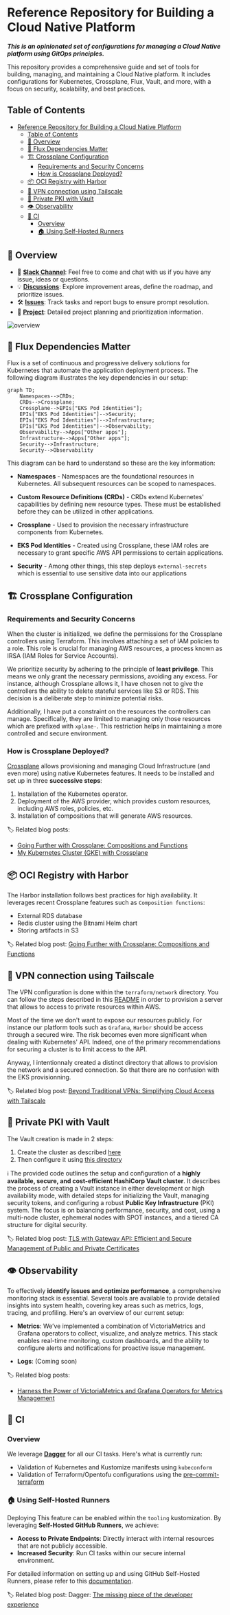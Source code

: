 # Reference Repository for Building a Cloud Native Platform

**_This is an opinionated set of configurations for managing a Cloud Native platform using GitOps principles._**

This repository provides a comprehensive guide and set of tools for building, managing, and maintaining a Cloud Native platform. It includes configurations for Kubernetes, Crossplane, Flux, Vault, and more, with a focus on security, scalability, and best practices.

## Table of Contents
- [Reference Repository for Building a Cloud Native Platform](#reference-repository-for-building-a-cloud-native-platform)
  - [Table of Contents](#table-of-contents)
  - [🌟 Overview](#-overview)
  - [🔄 Flux Dependencies Matter](#-flux-dependencies-matter)
  - [🏗️ Crossplane Configuration](#️-crossplane-configuration)
    - [Requirements and Security Concerns](#requirements-and-security-concerns)
    - [How is Crossplane Deployed?](#how-is-crossplane-deployed)
  - [📦 OCI Registry with Harbor](#-oci-registry-with-harbor)
  - [🔗 VPN connection using Tailscale](#-vpn-connection-using-tailscale)
  - [🔑 Private PKI with Vault](#-private-pki-with-vault)
  - [👁️ Observability](#️-observability)
  - [🧪 CI](#-ci)
    - [Overview](#overview)
    - [🏠 Using Self-Hosted Runners](#-using-self-hosted-runners)

## 🌟 Overview

- 💬 [**Slack Channel**](https://ogenki.slack.com/): Feel free to come and chat with us if you have any issue, ideas or questions.
- 💡 [**Discussions**](https://github.com/Smana/cloud-native-ref/discussions): Explore improvement areas, define the roadmap, and prioritize issues.
- 🛠️ [**Issues**](https://github.com/Smana/cloud-native-ref/issues): Track tasks and report bugs to ensure prompt resolution.
- 📅 [**Project**](https://github.com/users/Smana/projects/1): Detailed project planning and prioritization information.


![overview](.assets/cloud-native-ref.png)


## 🔄 Flux Dependencies Matter
Flux is a set of continuous and progressive delivery solutions for Kubernetes that automate the application deployment process. The following diagram illustrates the key dependencies in our setup:

```mermaid
graph TD;
    Namespaces-->CRDs;
    CRDs-->Crossplane;
    Crossplane-->EPIs["EKS Pod Identities"];
    EPIs["EKS Pod Identities"]-->Security;
    EPIs["EKS Pod Identities"]-->Infrastructure;
    EPIs["EKS Pod Identities"]-->Observability;
    Observability-->Apps["Other apps"];
    Infrastructure-->Apps["Other apps"];
    Security-->Infrastructure;
    Security-->Observability
```

This diagram can be hard to understand so these are the key information:

- **Namespaces** - Namespaces are the foundational resources in Kubernetes. All subsequent resources can be scoped to namespaces.

- **Custom Resource Definitions (CRDs)** - CRDs extend Kubernetes' capabilities by defining new resource types. These must be established before they can be utilized in other applications.

- **Crossplane** - Used to provision the necessary infrastructure components from Kubernetes.

- **EKS Pod Identities** - Created using Crossplane, these IAM roles are necessary to grant specific AWS API permissions to certain applications.

- **Security** - Among other things, this step deploys `external-secrets` which is essential to use sensitive data into our applications


## 🏗️ Crossplane Configuration

### Requirements and Security Concerns

When the cluster is initialized, we define the permissions for the Crossplane controllers using Terraform. This involves attaching a set of IAM policies to a role. This role is crucial for managing AWS resources, a process known as IRSA (IAM Roles for Service Accounts).

We prioritize security by adhering to the principle of **least privilege**. This means we only grant the necessary permissions, avoiding any excess. For instance, although Crossplane allows it, I have chosen not to give the controllers the ability to delete stateful services like S3 or RDS. This decision is a deliberate step to minimize potential risks.

Additionally, I have put a constraint on the resources the controllers can manage. Specifically, they are limited to managing only those resources which are prefixed with `xplane-`. This restriction helps in maintaining a more controlled and secure environment.

### How is Crossplane Deployed?

[Crossplane](https://www.crossplane.io/) allows provisioning and managing Cloud Infrastructure (and even more) using native Kubernetes features. It needs to be installed and set up in three **successive steps**:

1. Installation of the Kubernetes operator.
2. Deployment of the AWS provider, which provides custom resources, including AWS roles, policies, etc.
3. Installation of compositions that will generate AWS resources.

🏷️ Related blog posts:

- [Going Further with Crossplane: Compositions and Functions](https://blog.ogenki.io/post/cilium-gateway-api/)
- [My Kubernetes Cluster (GKE) with Crossplane](https://blog.ogenki.io/post/crossplane_k3d/)

## 📦 OCI Registry with Harbor

The Harbor installation follows best practices for high availability. It leverages recent Crossplane features such as `Composition functions`:

- External RDS database
- Redis cluster using the Bitnami Helm chart
- Storing artifacts in S3

🏷️ Related blog post: [Going Further with Crossplane: Compositions and Functions](https://blog.ogenki.io/post/crossplane_composition_functions/)

## 🔗 VPN connection using Tailscale

The VPN configuration is done within the `terraform/network` directory.
You can follow the steps described in this [README](/terraform/network/README.md) in order to provision a server that allows to access to private resources within AWS.

Most of the time we don't want to expose our resources publicly. For instance our platform tools such as `Grafana`, `Harbor` should be access through a secured wire.
The risk becomes even more significant when dealing with Kubernetes' API. Indeed, one of the primary recommendations for securing a cluster is to limit access to the API.

Anyway, I intentionnaly created a distinct directory that allows to provision the network and a secured connection. So that there are no confusion with the EKS provisionning.

🏷️ Related blog post: [Beyond Traditional VPNs: Simplifying Cloud Access with Tailscale](https://blog.ogenki.io/post/tailscale/)

## 🔑 Private PKI with Vault

The Vault creation is made in 2 steps:

1. Create the cluster as described [here](/terraform/vault/cluster/README.md)
2. Then configure it using [this directory](/terraform/vault/management/README.md)

ℹ️ The provided code outlines the setup and configuration of a **highly available, secure, and cost-efficient HashiCorp Vault cluster**. It describes the process of creating a Vault instance in either development or high availability mode, with detailed steps for initializing the Vault, managing security tokens, and configuring a robust **Public Key Infrastructure** (PKI) system. The focus is on balancing performance, security, and cost, using a multi-node cluster, ephemeral nodes with SPOT instances, and a tiered CA structure for digital security.

🏷️ Related blog post: [TLS with Gateway API: Efficient and Secure Management of Public and Private Certificates](https://blog.ogenki.io/post/pki-gapi/)


## 👁️ Observability

To effectively **identify issues and optimize performance**, a comprehensive monitoring stack is essential. Several tools are available to provide detailed insights into system health, covering key areas such as metrics, logs, tracing, and profiling. Here's an overview of our current setup:

* **Metrics**: We’ve implemented a combination of VictoriaMetrics and Grafana operators to collect, visualize, and analyze metrics. This stack enables real-time monitoring, custom dashboards, and the ability to configure alerts and notifications for proactive issue management.

* **Logs**: (Coming soon)

🏷️ Related blog posts:

* [Harness the Power of VictoriaMetrics and Grafana Operators for Metrics Management](https://blog.ogenki.io/post/series/observability/metrics)

## 🧪 CI

### Overview

We leverage **[Dagger](https://dagger.io/)** for all our CI tasks. Here's what is currently run:

* Validation of Kubernetes and Kustomize manifests using `kubeconform`
* Validation of Terraform/Opentofu configurations using the [pre-commit-terraform](https://github.com/antonbabenko/pre-commit-terraform)

### 🏠 Using Self-Hosted Runners

Deploying
This feature can be enabled within the `tooling` kustomization. By leveraging **Self-Hosted GitHub Runners**, we achieve:

- **Access to Private Endpoints**: Directly interact with internal resources that are not publicly accessible.
- **Increased Security**: Run CI tasks within our secure internal environment.

For detailed information on setting up and using GitHub Self-Hosted Runners, please refer to this [documentation](https://docs.github.com/en/actions/hosting-your-own-runners).

🏷️ Related blog post: Dagger: [The missing piece of the developer experience](https://blog.ogenki.io/post/dagger-intro/)

